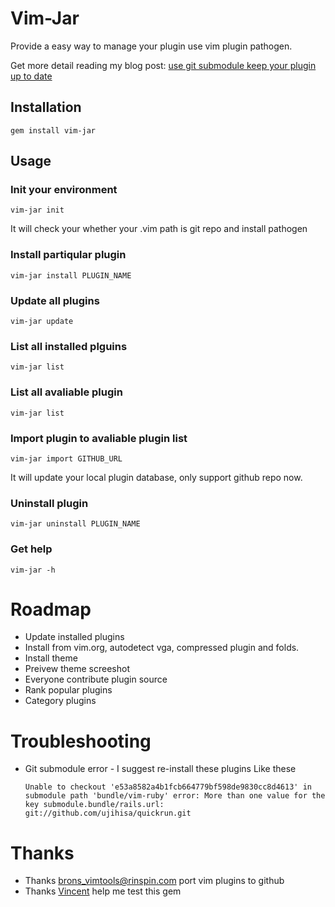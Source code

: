 Vim-Jar
=============

Provide a easy way to manage your plugin use vim plugin pathogen.

Get more detail reading my blog post: [use git submodule keep your plugin up to date](http://www.allenwei.cn/tips-using-git-submodule-keep-your-plugin-up-to-date)

Installation
-----------

    gem install vim-jar


Usage
-----

### Init your environment

  `vim-jar init` 

It will check your whether your .vim path is git repo and install pathogen

### Install partiqular plugin

  `vim-jar install PLUGIN_NAME`

### Update all plugins

  `vim-jar update`

### List all installed plguins

  `vim-jar list`

### List all avaliable plugin

  `vim-jar list`

### Import plugin to avaliable plugin list

  `vim-jar import GITHUB_URL`

It will update your local plugin database, only support github repo now.

### Uninstall plugin  

  `vim-jar uninstall PLUGIN_NAME`

### Get help 

  `vim-jar -h`


Roadmap 
=============

* Update installed plugins 
* Install from vim.org, autodetect vga, compressed plugin and folds.
* Install theme 
* Preivew theme screeshot
* Everyone contribute plugin source 
* Rank popular plugins  
* Category plugins

Troubleshooting
=============
* Git submodule error - I suggest re-install these plugins
  Like these 

  `Unable to checkout 'e53a8582a4b1fcb664779bf598de9830cc8d4613' in submodule path 'bundle/vim-ruby'
   error: More than one value for the key submodule.bundle/rails.url: git://github.com/ujihisa/quickrun.git
  `

Thanks 
=============

* Thanks brons_vimtools@rinspin.com port vim plugins to  github 
* Thanks [Vincent](https://github.com/linsong) help me test this gem



